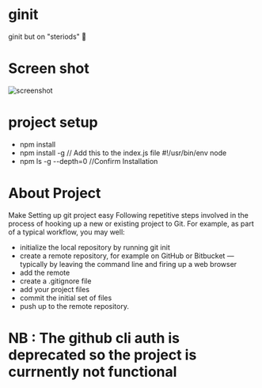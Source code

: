 # ginit
ginit but on "steriods" 🚀

# Screen shot
![screenshot](https://res.cloudinary.com/adebayo/image/upload/v1589901290/index.js_-_gitinit_-_Visual_Studio_Code_5_19_2020_4_06_26_PM_2_ypshdi.png)

# project setup
- npm install
- npm install -g // Add this to the index.js file #!/usr/bin/env node
- npm ls -g --depth=0 //Confirm Installation

# About Project
Make Setting up git project easy
Following repetitive steps involved in the process of hooking up a new or existing project to Git. For example, as part of a typical workflow, you may well:

- initialize the local repository by running git init
 - create a remote repository, for example on GitHub or Bitbucket — typically by leaving the command line and firing up a web browser
- add the remote
- create a .gitignore file
- add your project files
- commit the initial set of files
- push up to the remote repository.

# NB : The github cli auth is deprecated so the project is currnently not functional
